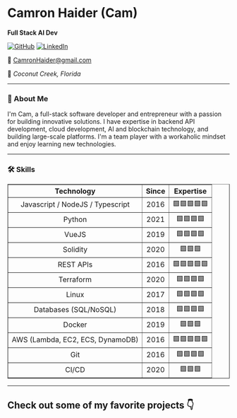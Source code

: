 # Camron Haider (Cam)

**Full Stack AI Dev**

[![GitHub](https://img.shields.io/badge/-GitHub-black?logo=github)](https://github.com/camronh) [![LinkedIn](https://img.shields.io/badge/-LinkedIn-blue?logo=linkedin)](https://www.linkedin.com/in/camronhaider)

📧 CamronHaider@gmail.com

📍 _Coconut Creek, Florida_

---

### 👋 About Me

I'm Cam, a full-stack software developer and entrepreneur with a passion for building innovative solutions. I have expertise in backend API development, cloud development, AI and blockchain technology, and building large-scale platforms. I'm a team player with a workaholic mindset and enjoy learning new technologies.


---

### 🛠 Skills

<table border="1" cellpadding="5" cellspacing="0" style="border-collapse: collapse; width: 100%; text-align: center;">
  <thead>
    <tr>
      <th><strong>Technology</strong></th>
      <th><strong>Since</strong></th>
      <th><strong>Expertise</strong></th>
    </tr>
  </thead>
  <tbody>
    <tr>
      <td>Javascript / NodeJS / Typescript </td>
      <td>2016</td>
      <td>🟩🟩🟩🟩🟩</td>
    </tr>
    <tr>
      <td>Python </td>
      <td>2021</td>
      <td>🟩🟩🟩🟩</td>
    </tr>
    <tr>
      <td>VueJS</td>
      <td>2019</td>
      <td>🟩🟩🟩🟩</td>
    </tr>
    <tr>
      <td>Solidity</td>
      <td>2020</td>
      <td>🟩🟩🟩</td>
    </tr>
    <tr>
      <td>REST APIs</td>
      <td>2016</td>
      <td>🟩🟩🟩🟩🟩</td>
    </tr>
    <tr>
      <td>Terraform</td>
      <td>2020</td>
      <td>🟩🟩🟩🟩</td>
    </tr>
    <tr>
      <td>Linux</td>
      <td>2017</td>
      <td>🟩🟩🟩🟩</td>
    </tr>
    <tr>
      <td>Databases (SQL/NoSQL)</td>
      <td>2018</td>
      <td>🟩🟩🟩🟩</td>
    </tr>
    <tr>
      <td>Docker</td>
      <td>2019</td>
      <td>🟩🟩🟩</td>
    </tr>
    <tr>
      <td>AWS (Lambda, EC2, ECS, DynamoDB)</td>
      <td>2016</td>
      <td>🟩🟩🟩🟩🟩</td>
    </tr>
    <tr>
      <td>Git</td>
      <td>2016</td>
      <td>🟩🟩🟩🟩</td>
    </tr>
    <tr>
      <td>CI/CD</td>
      <td>2020</td>
      <td>🟩🟩🟩</td>
    </tr>
  </tbody>
</table>

----


## Check out some of my favorite projects 👇
